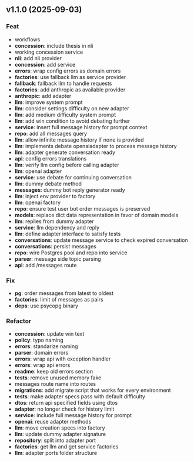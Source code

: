 ## v1.1.0 (2025-09-03)

### Feat

- workflows
- **concession**: include thesis in nli
- working concession service
- **nli**: add nli provider
- **concession**: add service
- **errors**: wrap config errors as domain errors
- **factories**: use fallback llm as service provider
- **fallback**: fallback llm to handle requests
- **factories**: add anthropic as available provider
- **anthropic**: add adapter
- **llm**: improve system prompt
- **llm**: consider settings difficulty on new adapter
- **llm**: add medium difficulty system prompt
- **llm**: add win condition to avoid debating further
- **service**: insert full message history for prompt context
- **repo**: add all messages query
- **llm**: allow infinite message history if none is provided
- **llm**: implements debate openaiadapter to process message history
- **llm**: adapter generate conversation ready
- **api**: config errors translations
- **llm**: verify llm config before calling adapter
- **llm**: openai adapter
- **service**: use debate for continuing conversation
- **llm**: dummy debate method
- **messages**: dummy bot reply generator ready
- **llm**: inject env provider to factory
- **llm**: openai factory
- **repo**: ensure test user bot order messages is preserved
- **models**: replace dict data representation in favor of domain models
- **llm**: replies from dummy adapter
- **service**: llm dependency and reply
- **llm**: define adapter interface to satisfy tests
- **conversations**: update message service to check expired conversation
- **conversations**: persist messages
- **repo**: wire Postgres pool and repo into service
- **parser**: message side topic parsing
- **api**: add /messages route

### Fix

- **pg**: order messages from latest to oldest
- **factories**: limit of messages as pairs
- **deps**: use psycopg binary

### Refactor

- **concession**: update win text
- **policy**: typo naming
- **errors**: standarize naming
- **parser**: domain errors
- **errors**: wrap api with exception handler
- **errors**: wrap api errors
- **readme**: keep old errors section
- **tests**: remove unused memory fake
- messages route name into routes
- **migrations**: add migrate script that works for every environment
- **tests**: make adapter specs pass with default difficulty
- **dtos**: return api specified fields using dtos
- **adapter**: no longer check for history limit
- **service**: include full message history for prompt
- **openai**: reuse adapter methods
- **llm**: move creation specs into factory
- **llm**: update dummy adapter signature
- **repository**: split into adapter port
- **factories**: get llm and get service factories
- **llm**: adapter ports folder structure
